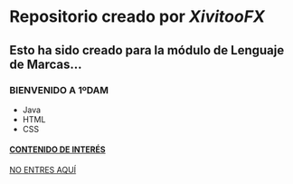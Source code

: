 # Repositorio creado por _XivitooFX_
## Esto ha sido creado para la módulo de Lenguaje de Marcas...
### **BIENVENIDO A 1ºDAM**
- Java
- HTML
- CSS
#### [CONTENIDO DE INTERÉS](http://images3.memedroid.com/images/UPLOADED708/62cec8ef5f67b.jpeg)
[NO ENTRES AQUÍ](https://encrypted-tbn0.gstatic.com/images?q=tbn:ANd9GcTykZhBwvJ8tidcKdrn7nkOjeEcSZR5ar3cxw&usqp=CAU)
